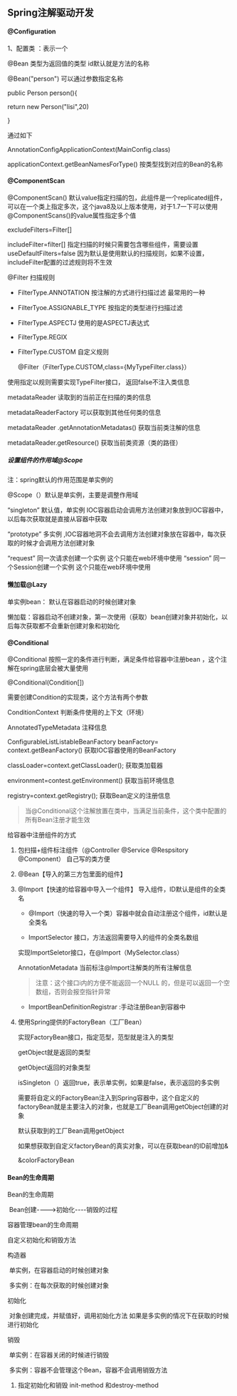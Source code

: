 ## Spring注解驱动开发



#### @Configuration  

1、配置类 ：表示一个

@Bean  类型为返回值的类型  id默认就是方法的名称

@Bean("person")   可以通过参数指定名称

public Person person(){

return new Person("lisi",20)

}

通过如下

AnnotationConfigApplicationContext(MainConfig.class)

applicationContext.getBeanNamesForType() 按类型找到对应的Bean的名称



#### @ComponentScan

@ComponentScan()    默认value指定扫描的包，此组件是一个replicated组件，可以在一个类上指定多次，这个java8及以上版本使用，对于1.7一下可以使用@ComponentScans()的value属性指定多个值

excludeFilters=Filter[]

includeFilter=filter[]  指定扫描的时候只需要包含哪些组件，需要设置useDefaultFilters=false  因为默认是使用默认的扫描规则，如果不设置，includeFilter配置的过滤规则将不生效



@Filter 扫描规则

- FilterType.ANNOTATION   按注解的方式进行扫描过滤 最常用的一种

- FilterTyoe.ASSIGNABLE_TYPE  按指定的类型进行扫描过滤  

- FilterType.ASPECTJ  使用的是ASPECTJ表达式

- FilterType.REGIX 

- FilterType.CUSTOM 自定义规则   

  @Filter（FilterType.CUSTOM,class={MyTypeFilter.class}）

使用指定以规则需要实现TypeFilter接口， 返回false不注入类信息

metadataReader 读取到的当前正在扫描的类的信息

metadataReaderFactory  可以获取到其他任何类的信息

metadataReader .getAnnotationMetadatas()   获取当前类注解的信息

metadataReader.getResource()   获取当前类资源（类的路径）



##### 设置组件的作用域@Scope

注：spring默认的作用范围是单实例的

@Scope（）默认是单实例，主要是调整作用域

“singleton”    默认值，单实例   IOC容器启动会调用方法创建对象放到IOC容器中，以后每次获取就是直接从容器中获取

“prototype”   多实例 ,IOC容器地洞不会去调用方法创建对象放在容器中，每次获取的时候才会调用方法创建对象

“request”   同一次请求创建一个实例    这个只能在web环境中使用
“session”   同一个Session创建一个实例      这个只能在web环境中使用



#### 懒加载@Lazy

单实例bean： 默认在容器启动的时候创建对象

懒加载：容器启动不创建对象，第一次使用（获取）bean创建对象并初始化，以后每次获取都不会重新创建对象和初始化



#### @Conditional 

@Conditional   按照一定的条件进行判断，满足条件给容器中注册bean ，这个注解在spring底层会被大量使用

@Conditional(Condition[])

需要创建Condition的实现类，这个方法有两个参数

ConditionContext  判断条件使用的上下文（环境）

AnnotatedTypeMetadata 注释信息

ConfigurableListListableBeanFactory beanFactory= context.getBeanFactory()   获取IOC容器使用的BeanFactory

classLoader=context.getClassLoader();  获取类加载器

environment=contest.getEnvironment()   获取当前环境信息

registry=context.getRegistry();   获取Bean定义的注册信息

> 当@Conditional这个注解放置在类中，当满足当前条件，这个类中配置的所有Bean注册才能生效 



给容器中注册组件的方式

1. 包扫描+组件标注组件（@Controller @Service @Respsitory @Component） 自己写的类方便

2. @Bean【导入的第三方包里面的组件】

3. @Import【快速的给容器中导入一个组件】 导入组件，ID默认是组件的全类名

   -   @Import（快速的导入一个类）容器中就会自动注册这个组件，id默认是全类名

   -   ImportSelector 接口，方法返回需要导入的组件的全类名数组

     实现ImportSeletor接口，在@Import（MySelector.class）

     AnnotationMetadata 当前标注@Import注解类的所有注解信息

     > 注意：这个接口i内的方便不能返回一个NULL 的，但是可以返回一个空数组，否则会报空指针异常

   - ImportBeanDefinitionRegistrar :手动注册Bean到容器中

4. 使用Spring提供的FactoryBean（工厂Bean）

   实现FactoryBean接口，指定范型，范型就是注入的类型

   getObject就是返回的类型

   getObject返回的对象类型

   isSingleton（）返回true，表示单实例，如果是false，表示返回的多实例

   需要将自定义的FactoryBean注入到Spring容器中，这个自定义的factoryBean就是主要注入的对象，也就是工厂Bean调用getObject创建的对象

   默认获取到的工厂Bean调用getObject

   如果想获取到自定义factoryBean的真实对象，可以在获取bean的ID前增加&

   &colorFactoryBean



#### Bean的生命周期

Bean的生命周期

​     Bean创建---->初始化----销毁的过程

容器管理bean的生命周期

自定义初始化和销毁方法

  构造器

​	单实例，在容器启动的时候创建对象

​        多实例：在每次获取的时候创建对象

初始化

​     对象创建完成，并赋值好，调用初始化方法  如果是多实例的情况下在获取的时候进行初始化

销毁

​	单实例：在容器关闭的时候进行销毁

​        多实例：容器不会管理这个Bean，容器不会调用销毁方法

1. 指定初始化和销毁  init-method 和destroy-method









